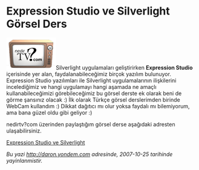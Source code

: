 # Expression Studio ve Silverlight Görsel Ders
![](media/Expression_Studio_ve_Silverlight_Gorsel_Ders/nedirtv_logo.png)Silverlight
uygulamaları geliştirirken **Expression Studio** içerisinde yer alan,
faydalanabileceğimiz birçok yazılım bulunuyor. Expression Studio
yazılımları ile Silverlight uygulamalarının ilişkilerini incelediğimiz
ve hangi uygulamayı hangi aşamada ne amaçlı kullanabileceğimizi
görebileceğimiz bu görsel derste ek olarak beni de görme şansınız olacak
:) İlk olarak Türkçe görsel derslerimden birinde WebCam kullandım :)
Dikkat dağıtıcı mı olur yoksa faydalı mı bilemiyorum, ama bana güzel
oldu gibi geliyor :)

nedirtv?com üzerinden paylaştığım görsel derse aşağıdaki adresten
ulaşabilirsiniz.

[Expression Studio ve
Silverlight](http://www.nedirtv.com/VideoDetay.aspx?VideoID=71)



*Bu yazi http://daron.yondem.com adresinde, 2007-10-25 tarihinde yayinlanmistir.*
